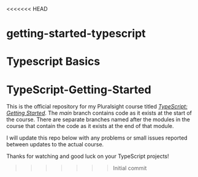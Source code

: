 <<<<<<< HEAD
# getting-started-typescript
Typescript Basics
=======
# TypeScript-Getting-Started

This is the official repository for my Pluralsight course titled [*TypeScript: Getting Started*](https://app.pluralsight.com/library/courses/typescript-getting-started/table-of-contents). 
The *main* branch contains code as it 
exists at the start of the course. There are separate branches named after the modules in the course that contain the code as it 
exists at the end of that module.

I will update this repo below with any problems or small issues reported between updates to the actual course.

Thanks for watching and good luck on your TypeScript projects!
>>>>>>> Initial commit
